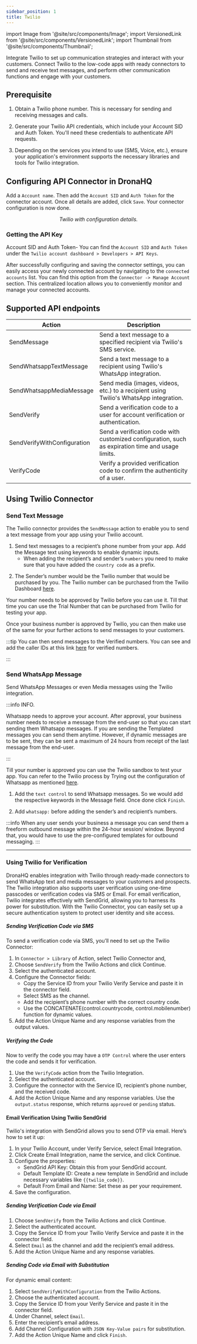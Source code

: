 ```yaml
---
sidebar_position: 1
title: Twilio
---
```

import Image from '@site/src/components/Image';
import VersionedLink from '@site/src/components/VersionedLink';
import Thumbnail from '@site/src/components/Thumbnail';


Integrate Twilio to set up communication strategies and interact with your customers. Connect Twilio to the low-code apps with ready connectors to send and receive text messages, and perform other communication functions and engage with your customers.

## Prerequisite

1. Obtain a Twilio phone number. This is necessary for sending and receiving messages and calls.

2. Generate your Twilio API credentials, which include your Account SID and Auth Token. You'll need these credentials to authenticate API requests.

3. Depending on the services you intend to use (SMS, Voice, etc.), ensure your application's environment supports the necessary libraries and tools for Twilio integration.

## Configuring API Connector in DronaHQ

Add a `Account name`. Then add the `Account SID` and `Auth Token` for the connector account. Once all details are added, click `Save`. Your connector configuration is now done.

<figure>
  <Thumbnail src="/img/reference/connectors/twillio/details.png" alt="Twilio with configuration details." />
  <figcaption align = "center"><i>Twilio with configuration details.</i></figcaption>
</figure>

### Getting the API Key
  Account SID and Auth Token- You can find the `Account SID` and `Auth Token` under the `Twilio account dashboard > Developers > API Keys`.
  <figure>
    <Thumbnail src="/img/reference/connectors/twillio/key.jpeg" alt="SendGrid api key" />
  </figure>



After successfully configuring and saving the connector settings, you can easily access your newly connected account by navigating to the `connected accounts` list. You can find this option from the `Connector -> Manage Account` section. This centralized location allows you to conveniently monitor and manage your connected accounts.

## Supported API endpoints

| Action                   | Description                                                                                                 |
|--------------------------|-------------------------------------------------------------------------------------------------------------|
| SendMessage              | Send a text message to a specified recipient via Twilio's SMS service.                                    |
| SendWhatsappTextMessage  | Send a text message to a recipient using Twilio's WhatsApp integration.                                   |
| SendWhatsappMediaMessage | Send media (images, videos, etc.) to a recipient using Twilio's WhatsApp integration.                     |
| SendVerify               | Send a verification code to a user for account verification or authentication.                             |
| SendVerifyWithConfiguration | Send a verification code with customized configuration, such as expiration time and usage limits.       |
| VerifyCode               | Verify a provided verification code to confirm the authenticity of a user.                                 |

## Using Twilio Connector

### Send Text Message

The Twilio connector provides the `SendMessage` action to enable you to send a text message from your app using your Twilio account.

1. Send text messages to a recipient’s phone number from your app. Add the Message text using keywords to enable dynamic inputs.
    - When adding the recipient’s and sender’s `numbers` you need to make sure that you have added the `country code` as a prefix.

  <figure>
    <Thumbnail src="/img/reference/connectors/twillio/config.jpeg" alt="SendGrid api key" />
  </figure>

2. The Sender’s number would be the Twilio number that would be purchased by you. The Twilio number can be purchased from the Twilio Dashboard [here](https://www.twilio.com/console). 

Your number needs to be approved by Twilio before you can use it. Till that time you can use the Trial Number that can be purchased from Twilio for testing your app.

  <figure>
    <Thumbnail src="/img/reference/connectors/twillio/dashboard.jpeg" alt="Twilio Dashboard" />
  </figure>

Once your business number is approved by Twilio, you can then make use of the same for your further actions to send messages to your customers.

:::tip
You can then send messages to the Verified numbers. You can see and add the caller IDs at this link [here](https://www.twilio.com/login?g=%2Fconsole%2Fphone-numbers%2Fverified%3F&t=77116121c4d2030f5408db581cc8c5537e4840442bff826e0c5f6e7aa85bb694) for verified numbers.

:::


### Send WhatsApp Message

Send WhatsApp Messages or even Media messages using the Twilio integration.


:::info INFO.

Whatsapp needs to approve your account. After approval, your business number needs to receive a message from the end-user so that you can start sending them Whatsapp messages. If you are sending the Templated messages you can send them anytime. However, if dynamic messages are to be sent, they can be sent a maximum of 24 hours from receipt of the last message from the end-user.

:::


Till your number is approved you can use the Twilio sandbox to test your app. You can refer to the Twilio process by Trying out the configuration of Whatsapp as mentioned [here](https://www.twilio.com/login?g=%2Fconsole%2Fsms%2Fwhatsapp%2Flearn%3F&t=f8ac1360bcde721e2e5d56ee98dc6b802a45b3aaa9b8b32b418cb431010b9d60).

1. Add the `text control` to send Whatsapp messages. So we would add the respective keywords in the Message field. Once done click `Finish`.

2. Add `whatsapp:` before adding the sender’s and recipient’s numbers.

<figure>
    <Thumbnail src="/img/reference/connectors/twillio/keyword.jpeg" alt="Twilio Keyword config" />
</figure>

:::info 
When any user sends your business a message you can send them a freeform outbound message within the 24-hour session/ window. Beyond that, you would have to use the pre-configured templates for outbound messaging. 
:::

<figure>
    <Thumbnail src="/img/reference/connectors/twillio/message.jpeg" alt="Twilio message sent to whatsaap number" />
</figure>


---

### Using Twilio for Verification

DronaHQ  enables integration with Twilio through ready-made connectors to send WhatsApp text and media messages to your customers and prospects. The Twilio integration also supports user verification using one-time passcodes or verification codes via SMS or Email. For email verification, Twilio integrates effectively with SendGrid, allowing you to harness its power for substitution. With the Twilio Connector, you can easily set up a secure authentication system to protect user identity and site access.



##### Sending Verification Code via SMS

To send a verification code via SMS, you’ll need to set up the Twilio Connector:

1. In `Connector > Library` of Action, select Twilio Connector and,
2. Choose `SendVerify` from the Twilio Actions and click Continue.
3. Select the authenticated account. 
4. Configure the Connector fields:
   - Copy the Service ID from your Twilio Verify Service and paste it in the connector field.
   - Select SMS as the channel.
   - Add the recipient’s phone number with the correct country code.
   - Use the CONCATENATE(control.countrycode, control.mobilenumber) function for dynamic values.
5. Add the Action Unique Name and any response variables from the output values.

<figure>
    <Thumbnail src="/img/reference/connectors/twillio/sendVerify.jpeg" alt="Twilio message sent to whatsaap number" />
</figure>

##### Verifying the Code

Now to verify the code you may have a `OTP Control` where the user enters the code and sends it for verification.

1. Use the `VerifyCode` action from the Twilio Integration.
2. Select the authenticated account.
3. Configure the connector with the Service ID, recipient’s phone number, and the received code.
4. Add the Action Unique Name and any response variables. Use the `output.status` response, which returns `approved` or `pending` status.

#### Email Verification Using Twilio SendGrid

Twilio's integration with SendGrid allows you to send OTP via email. Here’s how to set it up:

1. In your Twilio Account, under Verify Service, select Email Integration.
2. Click Create Email Integration, name the service, and click Continue.
3. Configure the properties:
   - SendGrid API Key: Obtain this from your SendGrid account.
   - Default Template ID: Create a new template in SendGrid and include necessary variables like `{{twilio_code}}`.
   - Default From Email and Name: Set these as per your requirement.
4. Save the configuration.

<figure>
    <Thumbnail src="/img/reference/connectors/twillio/emailvery.jpeg" alt="Twilio message sent to whatsaap number" />
</figure>

##### Sending Verification Code via Email

1. Choose `SendVerify` from the Twilio Actions and click Continue.
3. Select the authenticated account.
4. Copy the Service ID from your Twilio Verify Service and paste it in the connector field.
5. Select `Email` as the channel and add the recipient’s email address.
6. Add the Action Unique Name and any response variables.

<figure>
    <Thumbnail src="/img/reference/connectors/twillio/email1.jpeg" alt="Twilio message sent to whatsaap number" />
</figure>

##### Sending Code via Email with Substitution

For dynamic email content:

1. Select `SendVerifyWithConfiguration` from the Twilio Actions.
2. Choose the authenticated account.
3. Copy the Service ID from your Verify Service and paste it in the connector field.
4. Under Channel, select `Email`.
5. Enter the recipient’s email address.
6. Add Channel Configuration with `JSON Key-Value pairs` for substitution.
7. Add the Action Unique Name and click `Finish`.


<figure>
    <Thumbnail src="/img/reference/connectors/twillio/subs.jpeg" alt="Twilio message sent to whatsaap number" />
</figure>

<figure>
    <Thumbnail src="/img/reference/connectors/twillio/email2.jpeg" alt="Twilio message sent to whatsaap number" />
</figure>

